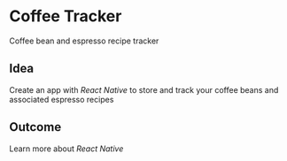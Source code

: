 # Coffee Tracker
Coffee bean and espresso recipe tracker

## Idea
Create an app with _React Native_ to store and track your coffee beans and associated espresso recipes

## Outcome
Learn more about _React Native_ 
